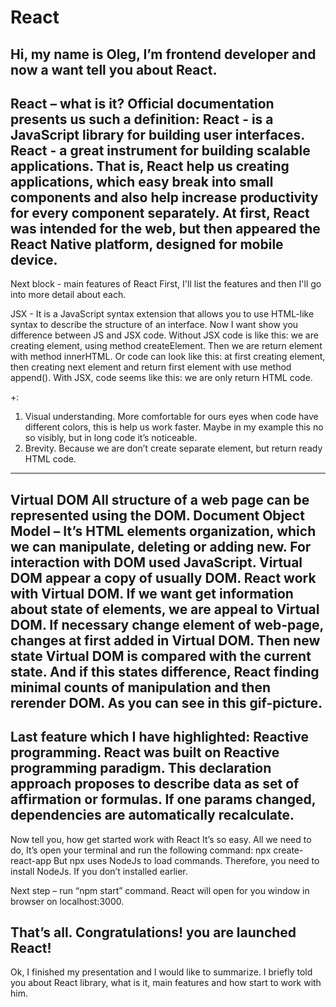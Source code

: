 # React

Hi, my name is Oleg, I’m frontend developer and now a want tell you about React.
---------------

React – what is it? Official documentation presents us such a definition: React - is a JavaScript library for building user interfaces.
React - a great instrument for building scalable applications. That is, React help us creating applications, which easy break into small components and also help increase productivity for every component separately.
At first, React was intended for the web, but then appeared the React Native platform, designed for mobile device. 
--------------

Next block - main features of React
First, I'll list the features and then I'll go into more detail about each.

JSX - It is a JavaScript syntax extension that allows you to use HTML-like syntax to describe the structure of an interface.
Now I want show you difference between JS and JSX code.
Without JSX code is like this: we are creating element, using method createElement. Then we are return element with method innerHTML. 
Or code can look like this: at first creating element, then creating next element and return first element with use method append(). 
With JSX, code seems like this: we are only return HTML code.

+:  
1) Visual understanding. More comfortable for ours eyes when code have different colors, this is help us work faster. Maybe in my example this no so visibly, but in long code it’s noticeable.
2) Brevity. Because we are don’t create separate element, but return ready HTML code.
---------------

Virtual DOM
All structure of a web page can be represented using the DOM. Document Object Model – It’s HTML elements organization, which we can manipulate, deleting or adding new. For interaction with DOM used JavaScript. 
Virtual DOM appear a copy of usually DOM. React work with Virtual DOM. If we want get information about state of elements, we are appeal to Virtual DOM.
If necessary change element of web-page, changes at first added in Virtual DOM. Then new state Virtual DOM is compared with the current state. And if this states difference, React finding minimal counts of manipulation and then rerender DOM. As you can see in this gif-picture.
-----------------

Last feature which I have highlighted: Reactive programming. 
React was built on Reactive programming paradigm. This declaration approach proposes to describe data as set of affirmation or formulas. If one params changed, dependencies are automatically recalculate.  
--------------------

Now tell you, how get started work with React
It’s so easy. All we need to do, It’s open your terminal and run the following command:
npx create-react-app 
But npx uses NodeJs to load commands. Therefore, you need to install NodeJs. If you don’t installed earlier. 

Next step – run “npm start” command. React will open for you window in browser on localhost:3000.

That’s all. Congratulations! you are launched React!
------------------------

Ok, I finished my presentation and I would like to summarize. I briefly told you about React library, what is it, main features and how start to work with him.
